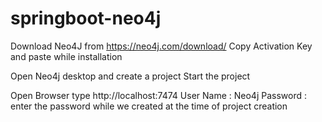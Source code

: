 # springboot-neo4j

Download Neo4J from https://neo4j.com/download/
Copy Activation Key and paste while installation

Open Neo4j desktop and create a project
Start the project

Open Browser type http://localhost:7474
User Name : Neo4j
Password : enter the password while we created at the time of project creation

